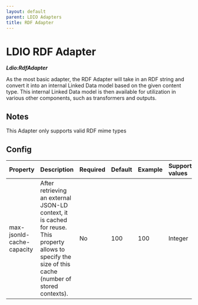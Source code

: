 ```yaml
---
layout: default
parent: LDIO Adapters
title: RDF Adapter
---
```


# LDIO RDF Adapter

***Ldio:RdfAdapter***

As the most basic adapter, the RDF Adapter will take in an RDF string and convert it into an internal Linked Data model based on the given content type. 
This internal Linked Data model is then available for utilization in various other components, such as transformers and outputs.

## Notes

This Adapter only supports valid RDF mime types

## Config

| Property                  | Description                                                                                                                                               | Required | Default | Example | Supported values |
|:--------------------------|:----------------------------------------------------------------------------------------------------------------------------------------------------------|:---------|:--------|:--------|:-----------------|
| max-jsonld-cache-capacity | After retrieving an external JSON-LD context, it is cached for reuse. This property allows to specify the size of this cache (number of stored contexts). | No       | 100     | 100     | Integer          |
